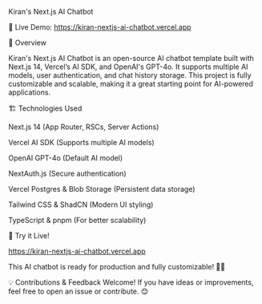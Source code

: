 Kiran's Next.js AI Chatbot

🚀 Live Demo: https://kiran-nextjs-ai-chatbot.vercel.app

📌 Overview

Kiran's Next.js AI Chatbot is an open-source AI chatbot template built with Next.js 14, Vercel’s AI SDK, and OpenAI's GPT-4o. It supports multiple AI models, user authentication, and chat history storage. This project is fully customizable and scalable, making it a great starting point for AI-powered applications.

🏗️ Technologies Used

Next.js 14 (App Router, RSCs, Server Actions)

Vercel AI SDK (Supports multiple AI models)

OpenAI GPT-4o (Default AI model)

NextAuth.js (Secure authentication)

Vercel Postgres & Blob Storage (Persistent data storage)

Tailwind CSS & ShadCN (Modern UI styling)

TypeScript & pnpm (For better scalability)

🎉 Try it Live!

https://kiran-nextjs-ai-chatbot.vercel.app

This AI chatbot is ready for production and fully customizable! 🚀🔥

💡 Contributions & Feedback Welcome! If you have ideas or improvements, feel free to open an issue or contribute. 😊

